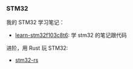 ### STM32 

我的 STM32 学习笔记：

- [learn-stm32f103c8t6](https://github.com/ryan4yin/learn-stm32f103c8t6): 学 stm32 的笔记跟代码


进阶，用 Rust 玩 STM32:

- [stm32-rs](https://github.com/stm32-rs?q=&type=all&language=&sort=stargazers)
